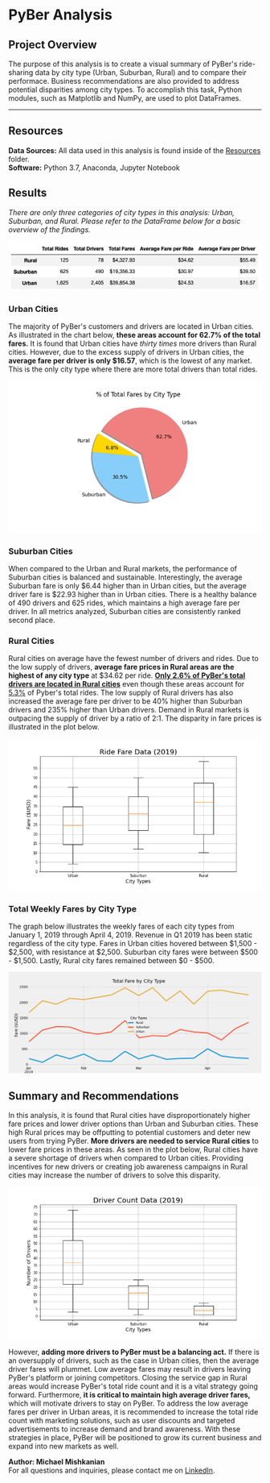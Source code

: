 # PyBer Analysis

## Project Overview  
The purpose of this analysis is to create a visual summary of PyBer's ride-sharing data by city type (Urban, Suburban, Rural) and to compare their performace. Business recommendations are also provided to address potential disparities among city types. To accomplish this task, Python modules, such as Matplotlib and NumPy, are used to plot DataFrames.

---
## Resources  
**Data Sources:** All data used in this analysis is found inside of the [Resources](https://github.com/Mishkanian/PyBer_Analysis/tree/main/Resources) folder.  
**Software:** Python 3.7, Anaconda, Jupyter Notebook

## Results  
*There are only three categories of city types in this analysis: Urban, Suburban, and Rural. Please refer to the DataFrame below for a basic overview of the findings.*

![basic_info](https://github.com/Mishkanian/PyBer_Analysis/blob/main/analysis/pyber_basic_info.png)

### Urban Cities
The majority of PyBer's customers and drivers are located in Urban cities. As illustrated in the chart below, **these areas account for 62.7% of the total fares.** It is found that Urban cities have *thirty times* more drivers than Rural cities. However, due to the excess supply of drivers in Urban cities, the **average fare per driver is only $16.57**, which is the lowest of any market. This is the only city type where there are more total drivers than total rides.

![pie_chart_fares](https://github.com/Mishkanian/PyBer_Analysis/blob/main/analysis/Fig5.png)

### Suburban Cities
When compared to the Urban and Rural markets, the performance of Suburban cities is balanced and sustainable. Interestingly, the average Suburban fare is only $6.44 higher than in Urban cities, but the average driver fare is $22.93 higher than in Urban cities. There is a healthy balance of 490 drivers and 625 rides, which maintains a high average fare per driver. In all metrics analyzed, Suburban cities are consistently ranked second place.


### Rural Cities

Rural cities on average have the fewest number of drivers and rides. Due to the low supply of drivers, **average fare prices in Rural areas are the highest of any city type** at $34.62 per ride. **[Only 2.6% of PyBer's total drivers are located in Rural cities](https://github.com/Mishkanian/PyBer_Analysis/blob/main/analysis/Fig7.png)** even though these areas account for [5.3%](https://github.com/Mishkanian/PyBer_Analysis/blob/main/analysis/Fig6.png) of Pyber's total rides. The low supply of Rural drivers has also increased the average fare per driver to be 40% higher than Suburban drivers and 235% higher than Urban drivers. Demand in Rural markets is outpacing the supply of driver by a ratio of 2:1. The disparity in fare prices is illustrated in the plot below.

![fig3](https://github.com/Mishkanian/PyBer_Analysis/blob/main/analysis/Fig3.png)

### Total Weekly Fares by City Type
The graph below illustrates the weekly fares of each city types from January 1, 2019 through April 4, 2019. Revenue in Q1 2019 has been static regardless of the city type. Fares in Urban cities hovered between $1,500 - $2,500, with resistance at $2,500. Suburban city fares were between  $500 - $1,500. Lastly, Rural city fares remained between $0 - $500.

![total_weekly_fare_by_type](https://github.com/Mishkanian/PyBer_Analysis/blob/main/analysis/PyBer_fare_summary.png)
## Summary and Recommendations
In this analysis, it is found that Rural cities have disproportionately higher fare prices and lower driver options than Urban and Suburban cities. These high Rural prices may be offputting to potential customers and deter new users from trying PyBer. **More drivers are needed to service Rural cities** to lower fare prices in these areas. As seen in the plot below, Rural cities have a severe shortage of drivers when compared to Urban cities. Providing incentives for new drivers or creating job awareness campaigns in Rural cities may increase the number of drivers to solve this disparity. 

![drivers_box_plot](https://github.com/Mishkanian/PyBer_Analysis/blob/main/analysis/Fig4.png)

However, **adding more drivers to PyBer must be a balancing act.** If there is an oversupply of drivers, such as the case in Urban cities, then the average driver fares will plummet. Low average fares may result in drivers leaving PyBer's platform or joining competitors. Closing the service gap in Rural areas would increase PyBer's total ride count and it is a vital strategy going forward. Furthermore, **it is critical to maintain high average driver fares,** which will motivate drivers to stay on PyBer. To address the low average fares per driver in Urban areas, it is recommended to increase the total ride count with marketing solutions, such as user discounts and targeted advertisements to increase demand and brand awareness. With these strategies in place, PyBer will be positioned to grow its current business and expand into new markets as well.

**Author: Michael Mishkanian**  
For all questions and inquiries, please contact me on [LinkedIn](https://www.linkedin.com/in/michaelmishkanian/).
